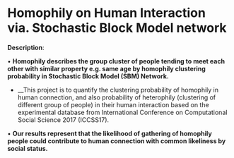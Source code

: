# Homophily on Human Interaction via. Stochastic Block Model network 


__Description__:


• __Homophily describes the group cluster of people tending to meet each other with similar property e.g. same age by homophily clustering probability in Stochastic Block Model (SBM) Network.__ 

- __This project is to quantify the clustering probability of homophily in human connection, and also probability of heterophily (clustering of different group of people) in their human interaction based on the experimental database from International Conference on Computational Social Science 2017 (ICCSS17).

• __Our results represent that the likelihood of gathering of homophily people could contribute to human connection with common likeliness by social status.__

